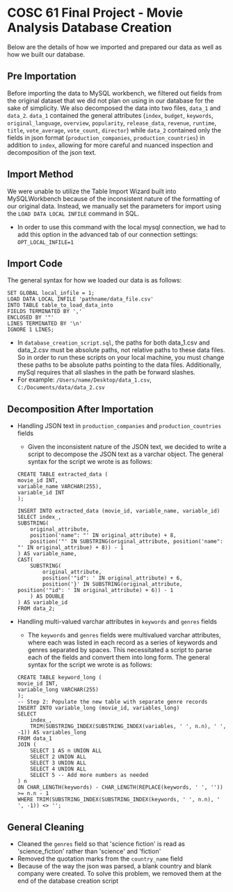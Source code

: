 # COSC 61 Final Project - Movie Analysis Database Creation
Below are the details of how we imported and prepared our data as well as how we built our database.

## Pre Importation
Before importing the data to MySQL workbench, we filtered out fields from the original dataset that we did not plan on using in our database for the sake of simplicity. We also decomposed the data into two files, `data_1` and `data_2`. `data_1` contained the general attributes (`index`, `budget`, `keywords`, `original_language`, `overview`, `popularity`, `release_data`, `revenue`, `runtime`, `title`, `vote_average`, `vote_count`, `director`) while `data_2` contained only the fields in json format (`production_companies`, `production_countries`) in addition to `index`, allowing for more careful and nuanced inspection and decomposition of the json text.

## Import Method
We were unable to utilize the Table Import Wizard built into MySQLWorkbench because of the inconsistent nature of the formatting of our original data. Instead, we manually set the parameters for import using the `LOAD DATA LOCAL INFILE` command in SQL. 

* In order to use this command with the local mysql connection, we had to add this option in the advanced tab of our connection settings: `OPT_LOCAL_INFILE=1`

## Import Code
The general syntax for how we loaded our data is as follows:
```
SET GLOBAL local_infile = 1;
LOAD DATA LOCAL INFILE 'pathname/data_file.csv'
INTO TABLE table_to_load_data_into
FIELDS TERMINATED BY ','
ENCLOSED BY '"'
LINES TERMINATED BY '\n'
IGNORE 1 LINES;
```

* In `database_creation_script.sql`, the paths for both data_1.csv and data_2.csv must be absolute paths, not relative paths to these data files. So in order to run these scripts on your local machine, you must change these paths to be absolute paths pointing to the data files. Additionally, mySql requires that all slashes in the path be forward slashes.
* For example: `/Users/name/Desktop/data_1.csv`, `C:/Documents/data/data_2.csv`

## Decomposition After Importation
* Handling JSON text in `production_companies` and `production_countries` fields
    * Given the inconsistent nature of the JSON text, we decided to write a script to decompose the JSON text as a varchar object. The general syntax for the script we wrote is as follows:

    ```
    CREATE TABLE extracted_data (
    movie_id INT,
    variable_name VARCHAR(255),
    variable_id INT
    );

    INSERT INTO extracted_data (movie_id, variable_name, variable_id)
    SELECT index_,
    SUBSTRING(
        original_attribute,
        position('name": "' IN original_attribute) + 8,
        position('"' IN SUBSTRING(original_attribute, position('name": "' IN original_attribue) + 8)) - 1
    ) AS variable_name,
    CAST(
        SUBSTRING(
            original_attribute,
            position('"id": ' IN original_attribute) + 6,
            position('}' IN SUBSTRING(original_attribute, position('"id": ' IN original_attribute) + 6)) - 1
        ) AS DOUBLE
    ) AS variable_id
    FROM data_2;
    ```
* Handling multi-valued varchar attributes in `keywords` and `genres` fields
    * The `keywords` and `genres` fields were multivalued varchar attributes, where each was listed in each record as a series of keywords and genres separated by spaces. This necessitated a script to parse each of the fields and convert them into long form. The general syntax for the script we wrote is as follows:
    ```
    CREATE TABLE keyword_long (
    movie_id INT,
    variable_long VARCHAR(255)
    );
    -- Step 2: Populate the new table with separate genre records
    INSERT INTO variable_long (movie_id, variables_long)
    SELECT
        index_,
        TRIM(SUBSTRING_INDEX(SUBSTRING_INDEX(variables, ' ', n.n), ' ', -1)) AS variables_long
    FROM data_1
    JOIN (
        SELECT 1 AS n UNION ALL
        SELECT 2 UNION ALL
        SELECT 3 UNION ALL
        SELECT 4 UNION ALL
        SELECT 5 -- Add more numbers as needed
    ) n
    ON CHAR_LENGTH(keywords) - CHAR_LENGTH(REPLACE(keywords, ' ', '')) >= n.n - 1
    WHERE TRIM(SUBSTRING_INDEX(SUBSTRING_INDEX(keywords, ' ', n.n), ' ', -1)) <> '';
    ```

## General Cleaning
*  Cleaned the `genres` field so that 'science fiction' is read as 'science_fiction' rather than 'science' and 'fiction'
* Removed the quotation marks from the `country_name` field
* Because of the way the json was parsed, a blank country and blank company were created. To solve this problem, we removed them at the end of the database creation script



